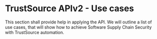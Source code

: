 # TrustSource APIv2 - Use cases

This section shall provide help in applying the API. We will outline a list of use cases, that will show how to achieve Software Supply Chain Security with TrustSource automation.

